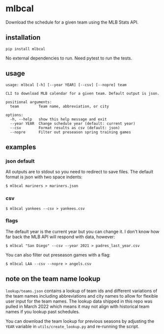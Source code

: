 # mlbcal

Download the schedule for a given team using the MLB Stats API.

## installation

`pip install mlbcal`

No external dependencies to run. Need pytest to run the tests.

## usage

```
usage: mlbcal [-h] [--year YEAR] [--csv] [--nopre] team

CLI to download MLB calendar for a given team. Default output is json.

positional arguments:
  team         Team name, abbreviation, or city

options:
  -h, --help   show this help message and exit
  --year YEAR  Change schedule year (default: current year)
  --csv        Format results as csv (default: json)
  --nopre      Filter out preseason spring training games
```

## examples

### json default

All outputs are to stdout so you need to redirect to save files. The default format is json with two space indents:

`$ mlbcal mariners > mariners.json`

### csv

`$ mlbcal yankees --csv > yankees.csv`

### flags

The default year is the current year but you can change it. I don't know how far back the MLB API will respond with data, however:

`$ mlbcal "San Diego" --csv --year 2021 > padres_last_year.csv`

You can also filter out preseason games with a flag:

`$ mlbcal LAA --csv --nopre > angels.csv`

## note on the team name lookup

`lookup/teams.json` contains a lookup of team ids and different variations of the team names including abbreviations and city names to allow for flexible user input for the team names. The lookup data shipped in this repo was pulled in March 2022 which means it may not align with historical team names if you lookup past schedules.

You can download the team lookup for previous seasons by adjusting the `YEAR` variable in `utils/create_lookup.py` and re-running the script.
